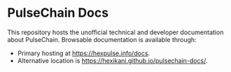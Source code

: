 # PulseChain Docs

This repository hosts the unofficial technical and developer documentation about PulseChain.
Browsable documentation is available through:
- Primary hosting at https://hexpulse.info/docs.
- Alternative location is https://hexikani.github.io/pulsechain-docs/.

